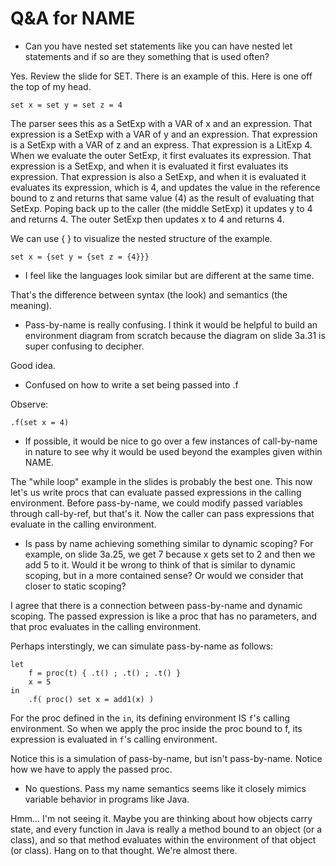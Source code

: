 # Q&A for NAME

* Can you have nested set statements like you can have nested let statements
  and if so are they something that is used often?

Yes. Review the slide for SET. There is an example of this. Here is one off
the top of my head.

	set x = set y = set z = 4

The parser sees this as a SetExp with a VAR of x and an expression. That
expression is a SetExp with a VAR of y and an expression. That expression
is a SetExp with a VAR of z and an express. That expression is a LitExp 4.
When we evaluate the outer SetExp, it first evaluates its expression.
That expression is a SetExp, and when it is evaluated it first evaluates
its expression. That expression is also a SetExp, and when it is evaluated
it evaluates its expression, which is 4, and updates the value in the reference
bound to z and returns that same value (4) as the result of evaluating
that SetExp. Poping back up to the caller (the middle SetExp) it updates
y to 4 and returns 4. The outer SetExp then updates x to 4 and returns 4.

We can use { } to visualize the nested structure of the example.

	set x = {set y = {set z = {4}}}

* I feel like the languages look similar  but are different at the same time.

That's the difference between syntax (the look) and semantics (the meaning).

* Pass-by-name is really confusing. I think it would be helpful to build an
  environment diagram from scratch because the diagram on slide 3a.31 is super
  confusing to decipher. 

Good idea.

* Confused on how to write a set being passed into .f

Observe:

	.f(set x = 4)

* If possible, it would be nice to go over a few instances of call-by-name in
  nature to see why it would be used beyond the examples given within NAME.

The "while loop" example in the slides is probably the best one. This now let's
us write procs that can evaluate passed expressions in the calling environment.
Before pass-by-name, we could modify passed variables through call-by-ref, but
that's it. Now the caller can pass expressions that evaluate in the calling
environment.

* Is pass by name achieving something similar to dynamic scoping? For example,
  on slide 3a.25, we get 7 because x gets set to 2 and then we add 5 to it.
  Would it be wrong to think of that is similar to dynamic scoping, but in a
  more contained sense? Or would we consider that closer to static scoping?

I agree that there is a connection between pass-by-name and dynamic scoping.
The passed expression is like a proc that has no parameters, and that proc
evaluates in the calling environment.

Perhaps interstingly, we can simulate pass-by-name as follows:

	let
		f = proc(t) { .t() ; .t() ; .t() }
		x = 5
	in
		.f( proc() set x = add1(x) )

For the proc defined in the `in`, its defining environment IS `f`'s calling
environment. So when we apply the proc inside the proc bound to f, its
expression is evaluated in `f`'s calling environment.

Notice this is a simulation of pass-by-name, but isn't pass-by-name. Notice
how we have to apply the passed proc.

* No questions. Pass my name semantics seems like it closely mimics variable
  behavior in programs like Java.

Hmm... I'm not seeing it. Maybe you are thinking about how objects carry
state, and every function in Java is really a method bound to an object
(or a class), and so that method evaluates within the environment of that
object (or class). Hang on to that thought. We're almost there.


